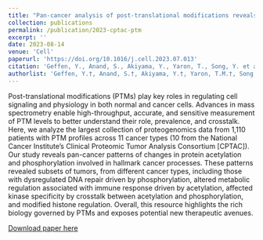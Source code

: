```yaml
---
title: "Pan-cancer analysis of post-translational modifications reveals shared patterns of protein regulation"
collection: publications
permalink: /publication/2023-cptac-ptm
excerpt: ''
date: 2023-08-14
venue: 'Cell'
paperurl: 'https://doi.org/10.1016/j.cell.2023.07.013'
citation: 'Geffen, Y., Anand, S., Akiyama, Y., Yaron, T., Song, Y. et al. Pan-cancer analysis of post-translational modifications reveals shared patterns of protein regulation. Cell (2023). https://doi.org/10.1016/j.cell.2023.07.013'
authorlist: 'Geffen, Y.†, Anand, S.†, Akiyama, Y.†, Yaron, T.M.†, Song, Y.†, Johnson, J.L., Govindan, A., Babur, Ö., Li, Y., Huntsman, E., Wang, L., Birger, C., Heiman, D.I., Zhang, Q., Miller, M., Maruvka, Y.E., Haradhvala, N.J., Calinawan, A., Belkin, S., Kerelsky, A., Clauser, K.R., Krug, K., Satpathy, S., Payne, S.H., Mani, D., Gillette, M.A., Dhanasekaran, S.M., Thiagarajan, M., Mesri, M., Rodriguez, H., Robles, A.I., Carr, S.A., Lazar, A.J., Aguet, F., Cantley, L.C., Ding, L., Getz, G.'
---
```

Post-translational modifications (PTMs) play key roles in regulating cell signaling and physiology in both normal and cancer cells. Advances in mass spectrometry enable high-throughput, accurate, and sensitive measurement of PTM levels to better understand their role, prevalence, and crosstalk. Here, we analyze the largest collection of proteogenomics data from 1,110 patients with PTM profiles across 11 cancer types (10 from the National Cancer Institute’s Clinical Proteomic Tumor Analysis Consortium [CPTAC]). Our study reveals pan-cancer patterns of changes in protein acetylation and phosphorylation involved in hallmark cancer processes. These patterns revealed subsets of tumors, from different cancer types, including those with dysregulated DNA repair driven by phosphorylation, altered metabolic regulation associated with immune response driven by acetylation, affected kinase specificity by crosstalk between acetylation and phosphorylation, and modified histone regulation. Overall, this resource highlights the rich biology governed by PTMs and exposes potential new therapeutic avenues.

[Download paper here](http://yoakiyama.github.io/files/publications/cptac-ptm-2023.pdf)
